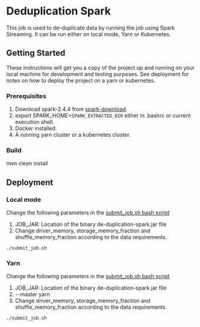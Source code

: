 # Deduplication Spark

This job is used to de-duplicate data by running the job using Spark Streaming. It can be run either on local mode, Yarn or Kubernetes.

## Getting Started

These instructions will get you a copy of the project up and running on your local machine for development and testing purposes. See deployment for notes on how to deploy the project on a yarn or kubernetes.

### Prerequisites

1. Download spark-2.4.4 from [spark-download](https://www.apache.org/dyn/closer.lua/spark/spark-2.4.4/spark-2.4.4-bin-hadoop2.7.tgz). 
2. export SPARK_HOME=`SPARK_EXTRACTED_DIR` either in .bashrc or current execution shell.
4. Docker installed.
5. A running yarn cluster or a kubernetes cluster.

### Build

mvn clean install

## Deployment

### Local mode

Change the following parameters in the [submit_job.sh bash script](https://github.com/anandp504/sunbird-data-pipeline/blob/kubernetes/data-pipeline/de-duplication-spark/submit_job.sh) 

1. JOB_JAR: Location of the binary de-duplication-spark.jar file
2. Change driver_memory, storage_memory_fraction and shuffle_memory_fraction according to the data requirements.

```
./submit_job.sh
```

### Yarn

Change the following parameters in the [submit_job.sh bash script](https://github.com/anandp504/sunbird-data-pipeline/blob/kubernetes/data-pipeline/de-duplication-spark/submit_job.sh) 

1. JOB_JAR: Location of the binary de-duplication-spark.jar file
2. --master yarn
3. Change driver_memory, storage_memory_fraction and shuffle_memory_fraction according to the data requirements.

```
./submit_job.sh
```